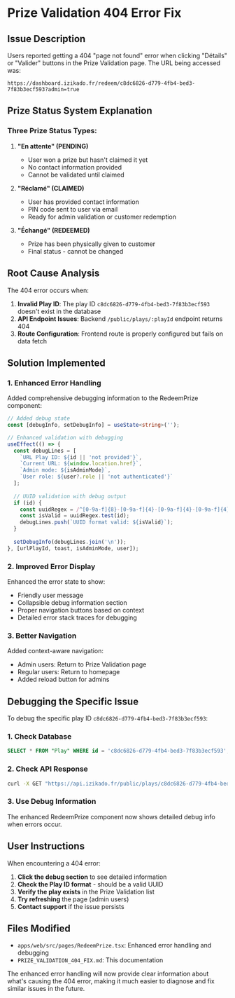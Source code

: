 # Prize Validation 404 Error Fix

## Issue Description

Users reported getting a 404 "page not found" error when clicking "Détails" or "Valider" buttons in the Prize Validation page. The URL being accessed was:
```
https://dashboard.izikado.fr/redeem/c8dc6826-d779-4fb4-bed3-7f83b3ecf593?admin=true
```

## Prize Status System Explanation

### Three Prize Status Types:

1. **"En attente" (PENDING)** 
   - User won a prize but hasn't claimed it yet
   - No contact information provided
   - Cannot be validated until claimed

2. **"Réclamé" (CLAIMED)**
   - User has provided contact information
   - PIN code sent to user via email
   - Ready for admin validation or customer redemption

3. **"Échangé" (REDEEMED)**
   - Prize has been physically given to customer
   - Final status - cannot be changed

## Root Cause Analysis

The 404 error occurs when:

1. **Invalid Play ID**: The play ID `c8dc6826-d779-4fb4-bed3-7f83b3ecf593` doesn't exist in the database
2. **API Endpoint Issues**: Backend `/public/plays/:playId` endpoint returns 404
3. **Route Configuration**: Frontend route is properly configured but fails on data fetch

## Solution Implemented

### 1. Enhanced Error Handling

Added comprehensive debugging information to the RedeemPrize component:

```typescript
// Added debug state
const [debugInfo, setDebugInfo] = useState<string>('');

// Enhanced validation with debugging
useEffect(() => {
  const debugLines = [
    `URL Play ID: ${id || 'not provided'}`,
    `Current URL: ${window.location.href}`,
    `Admin mode: ${isAdminMode}`,
    `User role: ${user?.role || 'not authenticated'}`
  ];
  
  // UUID validation with debug output
  if (id) {
    const uuidRegex = /^[0-9a-f]{8}-[0-9a-f]{4}-[0-9a-f]{4}-[0-9a-f]{4}-[0-9a-f]{12}$/i;
    const isValid = uuidRegex.test(id);
    debugLines.push(`UUID format valid: ${isValid}`);
  }
  
  setDebugInfo(debugLines.join('\n'));
}, [urlPlayId, toast, isAdminMode, user]);
```

### 2. Improved Error Display

Enhanced the error state to show:
- Friendly user message
- Collapsible debug information section
- Proper navigation buttons based on context
- Detailed error stack traces for debugging

### 3. Better Navigation

Added context-aware navigation:
- Admin users: Return to Prize Validation page
- Regular users: Return to homepage
- Added reload button for admins

## Debugging the Specific Issue

To debug the specific play ID `c8dc6826-d779-4fb4-bed3-7f83b3ecf593`:

### 1. Check Database
```sql
SELECT * FROM "Play" WHERE id = 'c8dc6826-d779-4fb4-bed3-7f83b3ecf593';
```

### 2. Check API Response
```bash
curl -X GET "https://api.izikado.fr/public/plays/c8dc6826-d779-4fb4-bed3-7f83b3ecf593"
```

### 3. Use Debug Information
The enhanced RedeemPrize component now shows detailed debug info when errors occur.

## User Instructions

When encountering a 404 error:

1. **Click the debug section** to see detailed information
2. **Check the Play ID format** - should be a valid UUID
3. **Verify the play exists** in the Prize Validation list
4. **Try refreshing** the page (admin users)
5. **Contact support** if the issue persists

## Files Modified

- `apps/web/src/pages/RedeemPrize.tsx`: Enhanced error handling and debugging
- `PRIZE_VALIDATION_404_FIX.md`: This documentation

The enhanced error handling will now provide clear information about what's causing the 404 error, making it much easier to diagnose and fix similar issues in the future.
